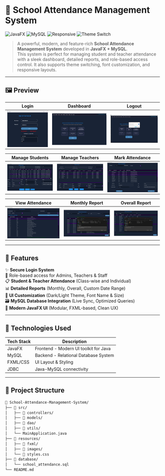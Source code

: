 # 📘 School Attendance Management System

![JavaFX](https://img.shields.io/badge/JavaFX-UI-blue.svg?style=for-the-badge)
![MySQL](https://img.shields.io/badge/Database-MySQL-yellow.svg?style=for-the-badge)
![Responsive](https://img.shields.io/badge/UI-Responsive-brightgreen?style=for-the-badge)
![Theme Switch](https://img.shields.io/badge/Feature-Dark/Light%20Mode-purple?style=for-the-badge)

> A powerful, modern, and feature-rich **School Attendance Management System** developed in **JavaFX + MySQL**.  
> This system is perfect for managing student and teacher attendance with a sleek dashboard, detailed reports, and role-based access control. It also supports theme switching, font customization, and responsive layouts.

---

## 🖼️ Preview

| Login | Dashboard | Logout |
|-------|-----------|--------|
| ![Login](Images/School-Login.png) | ![Dashboard](Images/School-Dashboard.png) | ![Logout](Images/School-Logout.png) |

| Manage Students | Manage Teachers | Mark Attendance |
|-----------------|-----------------|-----------------|
| ![Students](Images/School-Manage-students.png) | ![Teachers](Images/School-Manage-Teachers.png) | ![Mark Attendance](Images/School-MarkClass-Attendance.png) |

| View Attendance | Monthly Report | Overall Report |
|-----------------|----------------|----------------|
| ![View](Images/School-View-Attendance.png) | ![Monthly](Images/School-Monthly-Attendance-Report.png) | ![Overall](Images/School-Overall-Report.png) |

---

## 🚀 Features

✨ **Secure Login System**  
🔐 Role-based access for Admins, Teachers & Staff  
📋 **Student & Teacher Attendance** (Class-wise and Individual)  
📊 **Detailed Reports** (Monthly, Overall, Custom Date Range)  
🎨 **UI Customization** (Dark/Light Theme, Font Name & Size)  
🗃️ **MySQL Database Integration** (Live Sync, Optimized Queries)  
🧠 **Modern JavaFX UI** (Modular, FXML-based, Clean UX)

---

## 🔧 Technologies Used

| Tech Stack     | Description                                  |
|----------------|----------------------------------------------|
| JavaFX         | Frontend - Modern UI toolkit for Java        |
| MySQL          | Backend - Relational Database System         |
| FXML/CSS       | UI Layout & Styling                          |
| JDBC           | Java-MySQL connectivity                      |

---

## 📂 Project Structure

```bash
📁 School-Attendance-Management-System/
├── 📁 src/
│   ├── 📁 controllers/
│   ├── 📁 models/
│   ├── 📁 dao/
│   ├── 📁 utils/
│   └── MainApplication.java
├── 📁 resources/
│   ├── 📁 fxml/
│   ├── 📁 images/
│   └── 📄 styles.css
├── 📁 database/
│   └── school_attendance.sql
└── README.md
